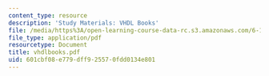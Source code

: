 ```yaml
---
content_type: resource
description: 'Study Materials: VHDL Books'
file: /media/https%3A/open-learning-course-data-rc.s3.amazonaws.com/6-111-introductory-digital-systems-laboratory-fall-2002/601cbf08e779dff925570fdd0134e801_vhdlbooks.pdf
file_type: application/pdf
resourcetype: Document
title: vhdlbooks.pdf
uid: 601cbf08-e779-dff9-2557-0fdd0134e801
---
```

